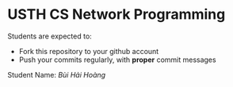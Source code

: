USTH CS Network Programming
=====================================
Students are expected to:
* Fork this repository to your github account
* Push your commits regularly, with **proper** commit messages

Student Name: *Bùi Hải Hoàng*
